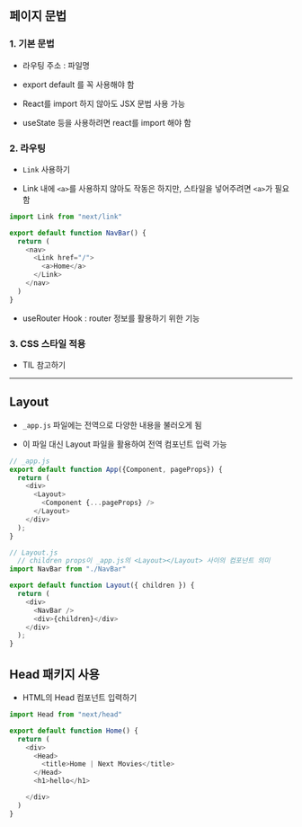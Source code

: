 ## 페이지 문법

### 1. 기본 문법
- 라우팅 주소 : 파일명

- export default 를 꼭 사용해야 함

- React를 import 하지 않아도 JSX 문법 사용 가능

- useState 등을 사용하려면 react를 import 해야 함

### 2. 라우팅
- ```Link``` 사용하기

- Link 내에 ```<a>```를 사용하지 않아도 작동은 하지만, 스타일을 넣어주려면 ```<a>```가 필요함

```js
import Link from "next/link"

export default function NavBar() {
  return (
    <nav>
      <Link href="/">
        <a>Home</a>
      </Link>
    </nav>
  )
}
```

- useRouter Hook : router 정보를 활용하기 위한 기능

### 3. CSS 스타일 적용
- TIL 참고하기

***

## Layout
- ```_app.js``` 파일에는 전역으로 다양한 내용을 불러오게 됨

- 이 파일 대신 Layout 파일을 활용하여 전역 컴포넌트 입력 가능

```js
// _app.js
export default function App({Component, pageProps}) {
  return (
    <div>
      <Layout>
        <Component {...pageProps} />
      </Layout>
    </div>
  );
}

// Layout.js
  // children props이 _app.js의 <Layout></Layout> 사이의 컴포넌트 의미
import NavBar from "./NavBar"

export default function Layout({ children }) {
  return (
    <div>
      <NavBar />
      <div>{children}</div>
    </div>
  );
}


```

## Head 패키지 사용
- HTML의 Head 컴포넌트 입력하기

```js
import Head from "next/head"

export default function Home() {
  return (
    <div>
      <Head>
        <title>Home | Next Movies</title>
      </Head>
      <h1>hello</h1>

    </div>
  )
}
```

